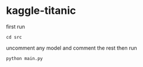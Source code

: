 # kaggle-titanic
first run
```
cd src
```
uncomment any model and comment the rest then run
```
python main.py
```
